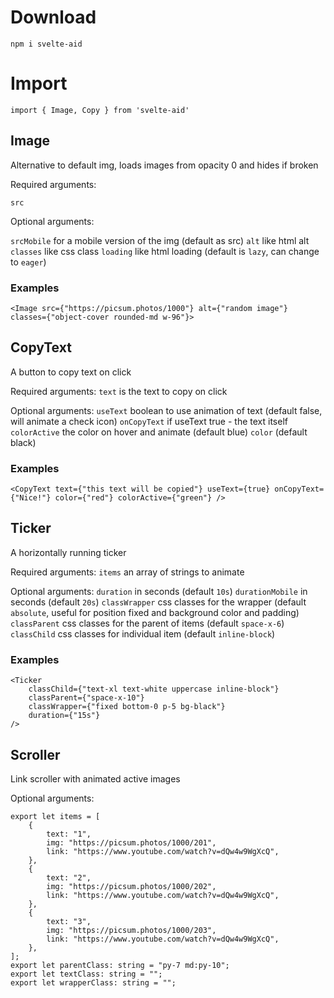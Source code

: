 # Download
`npm i svelte-aid`

# Import

`import { Image, Copy } from 'svelte-aid'`


## Image
Alternative to default img, loads images from opacity 0 and hides if broken

Required arguments:

`src`

Optional arguments:

`srcMobile` for a mobile version of the img (default as src)
`alt` like html alt
`classes` like css class
`loading` like html loading (default is `lazy`, can change to `eager`)

### Examples
`<Image src={"https://picsum.photos/1000"} alt={"random image"} classes={"object-cover rounded-md w-96"}>`

## CopyText
A button to copy text on click

Required arguments:
`text` is the text to copy on click

Optional arguments:
`useText` boolean to use animation of text (default false, will animate a check icon)
`onCopyText` if useText true - the text itself
`colorActive` the color on hover and animate (default blue)
`color` (default black)

### Examples
`<CopyText text={"this text will be copied"} useText={true} onCopyText={"Nice!"} color={"red"} colorActive={"green"} />`

## Ticker
A horizontally running ticker

Required arguments:
`items` an array of strings to animate

Optional arguments:
`duration` in seconds (default `10s`)
`durationMobile` in seconds (default `20s`)
`classWrapper` css classes for the wrapper (default `absolute`, useful for position fixed and background color and padding)
`classParent` css classes for the parent of items (default `space-x-6`)
`classChild` css classes for individual item (default `inline-block`)

### Examples
```
<Ticker
    classChild={"text-xl text-white uppercase inline-block"}
    classParent={"space-x-10"}
    classWrapper={"fixed bottom-0 p-5 bg-black"}
    duration={"15s"}
/>
```

## Scroller
Link scroller with animated active images

Optional arguments:
```
export let items = [
    {
        text: "1",
        img: "https://picsum.photos/1000/201",
        link: "https://www.youtube.com/watch?v=dQw4w9WgXcQ",
    },
    {
        text: "2",
        img: "https://picsum.photos/1000/202",
        link: "https://www.youtube.com/watch?v=dQw4w9WgXcQ",
    },
    {
        text: "3",
        img: "https://picsum.photos/1000/203",
        link: "https://www.youtube.com/watch?v=dQw4w9WgXcQ",
    },
];
export let parentClass: string = "py-7 md:py-10";
export let textClass: string = "";
export let wrapperClass: string = "";
```